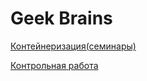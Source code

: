 ﻿# Geek Brains

[Контейнеризация(семинары)](./Containerization/containerization.md)

[Контрольная работа](./Final_control_work_p2/README.md)
